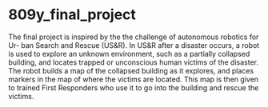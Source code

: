 # 809y_final_project
The final project is inspired by the the challenge of autonomous robotics for Ur- ban Search and Rescue (US&amp;R). In US&amp;R after a disaster occurs, a robot is used to explore an unknown environment, such as a partially collapsed building, and locates trapped or unconscious human victims of the disaster. The robot builds a map of the collapsed building as it explores, and places markers in the map of where the victims are located. This map is then given to trained First Responders who use it to go into the building and rescue the victims.
